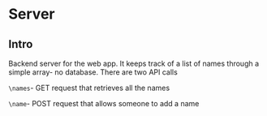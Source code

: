 # Server

## Intro
Backend server for the web app. It keeps track of a list of names through a simple array- no database. There are two API calls

`\names`- GET request that retrieves all the names

`\name`- POST request that allows someone to add a name